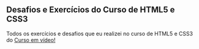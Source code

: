 ## Desafios e Exercícios do Curso de HTML5 e CSS3

Todos os exercícios e desafios que eu realizei no curso de HTML5 e CSS3 do <a href="https://www.cursoemvideo.com/" target="_blank">Curso em vídeo!</a>
